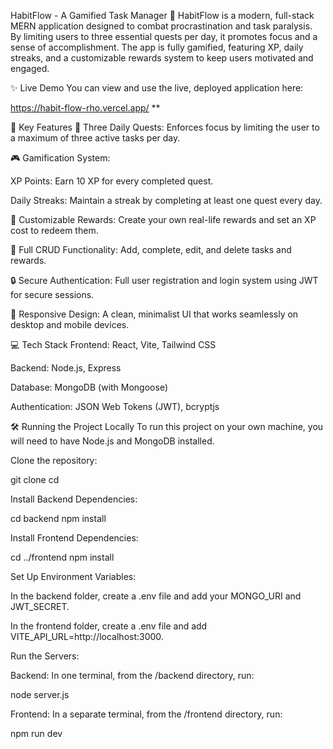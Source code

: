 HabitFlow - A Gamified Task Manager 🚀
HabitFlow is a modern, full-stack MERN application designed to combat procrastination and task paralysis. By limiting users to three essential quests per day, it promotes focus and a sense of accomplishment. The app is fully gamified, featuring XP, daily streaks, and a customizable rewards system to keep users motivated and engaged.

✨ Live Demo
You can view and use the live, deployed application here:

https://habit-flow-rho.vercel.app/
**

🌟 Key Features
🎯 Three Daily Quests: Enforces focus by limiting the user to a maximum of three active tasks per day.

🎮 Gamification System:

XP Points: Earn 10 XP for every completed quest.

Daily Streaks: Maintain a streak by completing at least one quest every day.

🎁 Customizable Rewards: Create your own real-life rewards and set an XP cost to redeem them.

🔧 Full CRUD Functionality: Add, complete, edit, and delete tasks and rewards.

🔒 Secure Authentication: Full user registration and login system using JWT for secure sessions.

📱 Responsive Design: A clean, minimalist UI that works seamlessly on desktop and mobile devices.

💻 Tech Stack
Frontend: React, Vite, Tailwind CSS

Backend: Node.js, Express

Database: MongoDB (with Mongoose)

Authentication: JSON Web Tokens (JWT), bcryptjs

🛠️ Running the Project Locally
To run this project on your own machine, you will need to have Node.js and MongoDB installed.

Clone the repository:

git clone <your-repository-url>
cd <your-project-folder>

Install Backend Dependencies:

cd backend
npm install

Install Frontend Dependencies:

cd ../frontend
npm install

Set Up Environment Variables:

In the backend folder, create a .env file and add your MONGO_URI and JWT_SECRET.

In the frontend folder, create a .env file and add VITE_API_URL=http://localhost:3000.

Run the Servers:

Backend: In one terminal, from the /backend directory, run:

node server.js

Frontend: In a separate terminal, from the /frontend directory, run:

npm run dev
